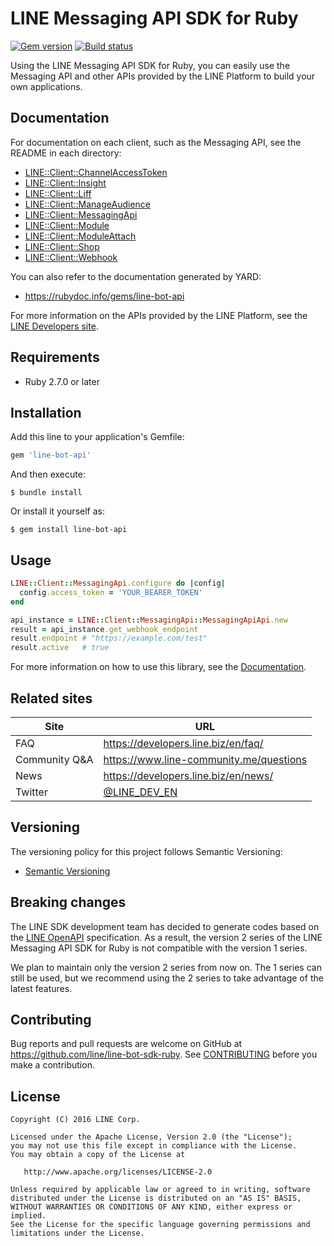 # LINE Messaging API SDK for Ruby

[![Gem version](https://img.shields.io/gem/v/line-bot-api.svg)](https://rubygems.org/gems/line-bot-api) [![Build status](https://github.com/line/line-bot-sdk-ruby/actions/workflows/pull_request.yml/badge.svg)](https://github.com/line/line-bot-sdk-ruby/actions/workflows/pull_request.yml)

Using the LINE Messaging API SDK for Ruby, you can easily use the Messaging API and other APIs provided by the LINE Platform to build your own applications.

## Documentation

For documentation on each client, such as the Messaging API, see the README in each directory:

- [LINE::Client::ChannelAccessToken](lib/clients/channel-access-token/README.md)
- [LINE::Client::Insight](lib/clients/insight/README.md)
- [LINE::Client::Liff](lib/clients/liff/README.md)
- [LINE::Client::ManageAudience](lib/clients/manage-audience/README.md)
- [LINE::Client::MessagingApi](lib/clients/messaging-api/README.md)
- [LINE::Client::Module](lib/clients/module/README.md)
- [LINE::Client::ModuleAttach](lib/clients/module-attach/README.md)
- [LINE::Client::Shop](lib/clients/shop/README.md)
- [LINE::Client::Webhook](lib/clients/webhook/README.md)

You can also refer to the documentation generated by YARD:

- https://rubydoc.info/gems/line-bot-api

For more information on the APIs provided by the LINE Platform, see the [LINE Developers site](https://developers.line.biz/en/).

## Requirements

- Ruby 2.7.0 or later

## Installation

Add this line to your application's Gemfile:

```ruby
gem 'line-bot-api'
```

And then execute:

    $ bundle install

Or install it yourself as:

    $ gem install line-bot-api

## Usage

```ruby
LINE::Client::MessagingApi.configure do |config|
  config.access_token = 'YOUR_BEARER_TOKEN'
end

api_instance = LINE::Client::MessagingApi::MessagingApiApi.new
result = api_instance.get_webhook_endpoint
result.endpoint # "https://example.com/test"
result.active   # true
```

For more information on how to use this library, see the [Documentation](#documentation).

## Related sites

| Site          | URL                                             |
| ------------- | ----------------------------------------------- |
| FAQ           | https://developers.line.biz/en/faq/             |
| Community Q&A | https://www.line-community.me/questions         |
| News          | https://developers.line.biz/en/news/            |
| Twitter       | [@LINE_DEV_EN](https://twitter.com/LINE_DEV_EN) |

## Versioning

The versioning policy for this project follows Semantic Versioning:

- [Semantic Versioning](https://semver.org/)

## Breaking changes

The LINE SDK development team has decided to generate codes based on the [LINE OpenAPI](https://github.com/line/line-openapi) specification. As a result, the version 2 series of the LINE Messaging API SDK for Ruby is not compatible with the version 1 series.

We plan to maintain only the version 2 series from now on. The 1 series can still be used, but we recommend using the 2 series to take advantage of the latest features.

## Contributing

Bug reports and pull requests are welcome on GitHub at https://github.com/line/line-bot-sdk-ruby. See [CONTRIBUTING](CONTRIBUTING.md) before you make a contribution.

## License

```
Copyright (C) 2016 LINE Corp.

Licensed under the Apache License, Version 2.0 (the "License");
you may not use this file except in compliance with the License.
You may obtain a copy of the License at

   http://www.apache.org/licenses/LICENSE-2.0

Unless required by applicable law or agreed to in writing, software
distributed under the License is distributed on an "AS IS" BASIS,
WITHOUT WARRANTIES OR CONDITIONS OF ANY KIND, either express or implied.
See the License for the specific language governing permissions and
limitations under the License.
```

